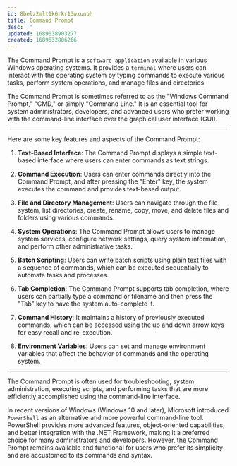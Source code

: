 ```yaml
---
id: 8belz2mlt1k6rkr13wxunoh
title: Command Prompt
desc: ''
updated: 1689638903277
created: 1689632806266
---
```


The Command Prompt is a `software application` available in various Windows operating systems. It provides a `terminal` where users can interact with the operating system by typing commands to execute various tasks, perform system operations, and manage files and directories.

The Command Prompt is sometimes referred to as the "Windows Command Prompt," "CMD," or simply "Command Line." It is an essential tool for system administrators, developers, and advanced users who prefer working with the command-line interface over the graphical user interface (GUI).

---

Here are some key features and aspects of the Command Prompt:

1. **Text-Based Interface**: The Command Prompt displays a simple text-based interface where users can enter commands as text strings.

2. **Command Execution**: Users can enter commands directly into the Command Prompt, and after pressing the "Enter" key, the system executes the command and provides text-based output.

3. **File and Directory Management**: Users can navigate through the file system, list directories, create, rename, copy, move, and delete files and folders using various commands.

4. **System Operations**: The Command Prompt allows users to manage system services, configure network settings, query system information, and perform other administrative tasks.

5. **Batch Scripting**: Users can write batch scripts using plain text files with a sequence of commands, which can be executed sequentially to automate tasks and processes.

6. **Tab Completion**: The Command Prompt supports tab completion, where users can partially type a command or filename and then press the "Tab" key to have the system auto-complete it.

7. **Command History**: It maintains a history of previously executed commands, which can be accessed using the up and down arrow keys for easy recall and re-execution.

8. **Environment Variables**: Users can set and manage environment variables that affect the behavior of commands and the operating system.

---

The Command Prompt is often used for troubleshooting, system administration, executing scripts, and performing tasks that are more efficiently accomplished using the command-line interface.

In recent versions of Windows (Windows 10 and later), Microsoft introduced `PowerShell` as an alternative and more powerful command-line tool. PowerShell provides more advanced features, object-oriented capabilities, and better integration with the .NET Framework, making it a preferred choice for many administrators and developers. However, the Command Prompt remains available and functional for users who prefer its simplicity and are accustomed to its commands and syntax.